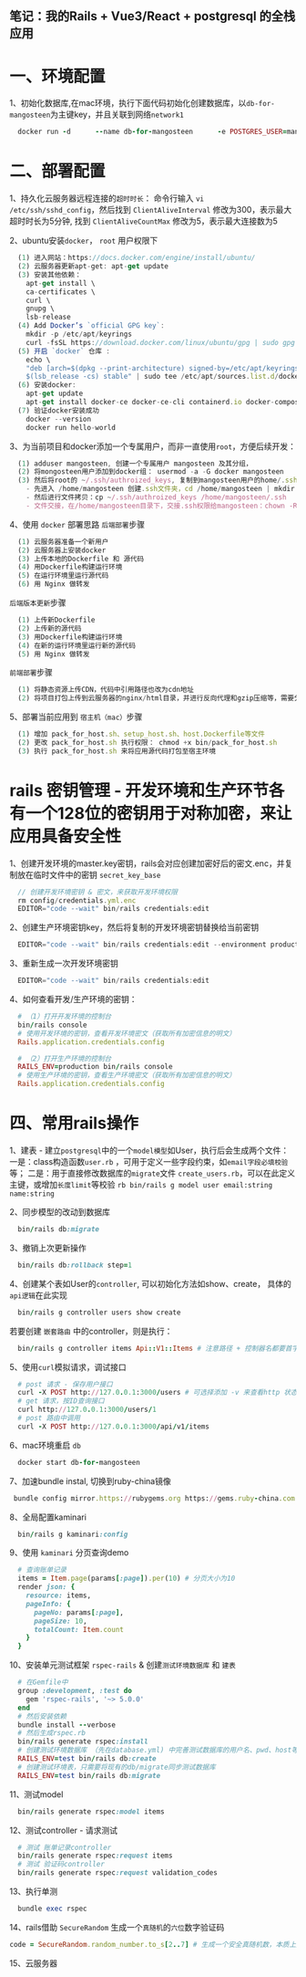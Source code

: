 ## 笔记：我的Rails + Vue3/React + postgresql 的全栈应用

# 一、环境配置
  1、初始化数据库,在mac环境，执行下面代码初始化创建数据库，以`db-for-mangosteen`为主键key，并且关联到网络`network1`
  ```rb
    docker run -d      --name db-for-mangosteen      -e POSTGRES_USER=mangosteen      -e POSTGRES_PASSWORD=123456      -e POSTGRES_DB=mangosteen_dev      -e PGDATA=/var/lib/postgresql/data/pgdata      -v mangosteen-data:/var/lib/postgresql/data      --network=network1      postgres:14
  ```

# 二、部署配置
  1、持久化云服务器远程连接的`超时时长`：
    命令行输入 `vi /etc/ssh/sshd_config`，然后找到 `ClientAliveInterval` 修改为300，表示最大超时时长为5分钟, 找到 `ClientAliveCountMax` 修改为5，表示最大连接数为5

  2、ubuntu安装`docker`， `root` 用户权限下
  ```ts
    (1) 进入网站：https://docs.docker.com/engine/install/ubuntu/
    (2) 云服务器更新apt-get: apt-get update
    (3) 安装其他依赖：
      apt-get install \
      ca-certificates \
      curl \
      gnupg \
      lsb-release
    (4) Add Docker’s `official GPG key`:
      mkdir -p /etc/apt/keyrings
      curl -fsSL https://download.docker.com/linux/ubuntu/gpg | sudo gpg --dearmor -o /etc/apt/keyrings/docker.gpg
    (5) 开启 `docker` 仓库 :
      echo \
      "deb [arch=$(dpkg --print-architecture) signed-by=/etc/apt/keyrings/docker.gpg] https://download.docker.com/linux/ubuntu \
      $(lsb_release -cs) stable" | sudo tee /etc/apt/sources.list.d/docker.list > /dev/null
    (6) 安装docker:
      apt-get update  
      apt-get install docker-ce docker-ce-cli containerd.io docker-compose-plugin
    (7) 验证docker安装成功
      docker --version
      docker run hello-world
  ```

  3、为当前项目和docker添加一个专属用户，而非一直使用`root`，方便后续开发：
  ```ts
    (1) adduser mangosteen, 创建一个专属用户 mangosteen 及其分组，
    (2) 将mongosteen用户添加到docker组： usermod -a -G docker mangosteen
    (3) 然后将root的 ~/.ssh/authroized_keys, 复制到mangosteen用户的home/.ssh目录, 并且将复制文件的权限交接给mangosteen用户：
      - 先进入 /home/mangosteen 创建.ssh文件夹，cd /home/mangosteen | mkdir .ssh
      - 然后进行文件拷贝：cp ~/.ssh/authroized_keys /home/mangosteen/.ssh
      - 文件交接，在/home/mangosteen目录下，交接.ssh权限给mangosteen：chown -R mangosteen:mangosteen .ssh
  ```

  4、使用 `docker` 部署思路 
  `后端部署`步骤
  ```ts
    (1) 云服务器准备一个新用户
    (2) 云服务器上安装docker
    (3) 上传本地的Dockerfile 和 源代码
    (4) 用Dockerfile构建运行环境
    (5) 在运行环境里运行源代码
    (6) 用 Nginx 做转发
  ```
  `后端版本更新`步骤
  ```ts
    (1) 上传新Dockerfile
    (2) 上传新的源代码
    (3) 用Dockerfile构建运行环境
    (4) 在新的运行环境里运行新的源代码
    (5) 用 Nginx 做转发
  ```
  `前端部署`步骤
  ```ts
    (1) 将静态资源上传CDN，代码中引用路径也改为cdn地址
    (2) 将项目打包上传到云服务器的nginx/html目录，并进行反向代理和gzip压缩等，需要分流考虑负载均衡
  ```

  5、部署当前应用到 `宿主机（mac）`步骤
  ```ts
    (1) 增加 pack_for_host.sh、setup_host.sh、host.Dockerfile等文件
    (2) 更改 pack_for_host.sh 执行权限： chmod +x bin/pack_for_host.sh
    (3) 执行 pack_for_host.sh 来将应用源代码打包至宿主环境
  ```

# rails 密钥管理 - 开发环境和生产环节各有一个128位的密钥用于对称加密，来让应用具备安全性
  1、创建开发环境的master.key密钥，rails会对应创建加密好后的密文.enc，并复制放在临时文件中的密钥 `secret_key_base`
  ```ts
    // 创建开发环境密钥 & 密文，来获取开发环境权限
    rm config/credentials.yml.enc
    EDITOR="code --wait" bin/rails credentials:edit 
  ```
  2、创建生产环境密钥key，然后将复制的开发环境密钥替换给当前密钥
  ```ts
    EDITOR="code --wait" bin/rails credentials:edit --environment production
  ```
  3、重新生成一次开发环境密钥
  ```ts
    EDITOR="code --wait" bin/rails credentials:edit 
  ```
  4、如何查看开发/生产环境的密钥：
  ```rb
    # （1）打开开发环境的控制台
    bin/rails console
    # 使用开发环境的密钥，查看开发环境密文（获取所有加密信息的明文）
    Rails.application.credentials.config

    # （2）打开生产环境的控制台
    RAILS_ENV=production bin/rails console
    # 使用生产环境的密钥，查看生产环境密文（获取所有加密信息的明文）
    Rails.application.credentials.config
  ```

# 四、常用rails操作
  1、建表 - 建立`postgresql`中的一个`model模型`如User，执行后会生成两个文件：
    一是：class构造函数`user.rb` ，可用于定义一些字段约束，如`email字段必填校验`等；
    二是：用于直接修改数据库的`migrate`文件 `create_users.rb`，可以在此定义主键，或增加`长度limit`等校验
    ```rb
      bin/rails g model user email:string name:string
    ```

  2、同步模型的改动到数据库
  ```rb
    bin/rails db:migrate
  ```
  
  3、撤销上次更新操作
  ```rb
    bin/rails db:rollback step=1
  ```

  4、创建某个表如User的`controller`, 可以初始化方法如show、create， 具体的`api逻辑`在此实现
  ```rb
    bin/rails g controller users show create
  ```
  若要创建 `嵌套路由` 中的controller，则是执行：
  ```rb
    bin/rails g controller items Api::V1::Items # 注意路径 + 控制器名都要首字母大写
  ```

  5、使用`curl`模拟请求，调试接口
  ```rb
    # post 请求 - 保存用户接口
    curl -X POST http://127.0.0.1:3000/users # 可选择添加 -v 来查看http 状态码
    # get 请求，按ID查询接口
    curl http://127.0.0.1:3000/users/1
    # post 路由中调用
    curl -X POST http://127.0.0.1:3000/api/v1/items  
  ```
  
  6、mac环境重启 `db`
  ```rb
    docker start db-for-mangosteen
  ```

  7、加速bundle instal, 切换到ruby-china镜像
  ```rb
   bundle config mirror.https://rubygems.org https://gems.ruby-china.com
  ```

  8、全局配置kaminari
  ```rb
    bin/rails g kaminari:config
  ```

  9、使用 `kaminari` 分页查询demo
  ```rb
    # 查询账单记录
    items = Item.page(params[:page]).per(10) # 分页大小为10
    render json: {
      resource: items,
      pageInfo: {
        pageNo: params[:page],
        pageSize: 10,
        totalCount: Item.count
      }
    }
  ```

  10、安装单元测试框架 `rspec-rails` & 创建`测试环境数据库` 和 `建表`
  ```rb
    # 在Gemfile中
    group :development, :test do
      gem 'rspec-rails', '~> 5.0.0'
    end
    # 然后安装依赖
    bundle install --verbose
    # 然后生成rspec.rb
    bin/rails generate rspec:install
    # 创建测试环境数据库 （先在database.yml) 中完善测试数据库的用户名、pwd、host等信息
    RAILS_ENV=test bin/rails db:create
    # 创建测试环境表，只需要将现有的db/migrate同步测试数据库
    RAILS_ENV=test bin/rails db:migrate
  ```

  11、测试model
  ```rb
    bin/rails generate rspec:model items
  ```

  12、测试controller - 请求测试
  ```rb
    # 测试 账单记录controller
    bin/rails generate rspec:request items
    # 测试 验证码controller
    bin/rails generate rspec:request validation_codes
  ```

  13、执行单测
  ```rb
    bundle exec rspec
  ```

  14、rails借助 `SecureRandom` 生成一个`真随机`的`六位`数字验证码
  ```rb
  code = SecureRandom.random_number.to_s[2..7] # 生成一个安全真随机数，本质上是一个小数(0.3213213213...)，转化为字符串，并截取小数点后的1-6位，作为当前随机6位验证码
  ```

  15、云服务器
